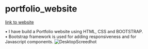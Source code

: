 # portfolio_website
[link to website](https://gulshank721.github.io/Portfolio_Website/)

• I have build a Portfolio website using HTML, CSS and BOOTSTRAP.\
• Bootstrap framework is used for adding responsiveness and for Javascript components. 
![DesktopScreedhot]()

